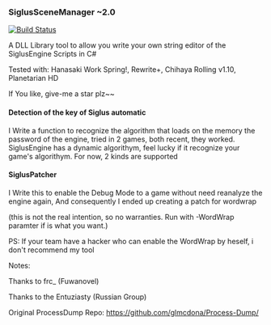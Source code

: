 ### SiglusSceneManager ~2.0
[![Build Status](https://travis-ci.org/ForumHulp/pageaddon.svg?branch=master)](http://vnx.uvnworks.com)

A DLL Library tool to allow you write your own string editor of the SiglusEngine Scripts in C#

Tested with: Hanasaki Work Spring!, Rewrite+, Chihaya Rolling v1.10, Planetarian HD

If You like, give-me a star plz~~


#### Detection of the key of Siglus automatic
I Write a function to recognize the algorithm that loads on the memory the password of the engine, tried in 2 games, both recent, they worked. 
SiglusEngine has a dynamic algorithym, feel lucky if it recognize your game's algorithym. For now, 2 kinds are supported

#### SiglusPatcher
I Write this to enable the Debug Mode to a game without need reanalyze the engine again, 
And consequently I ended up creating a patch for wordwrap

(this is not the real intention, so no warranties. Run with -WordWrap paramter if is what you want.)

PS: If your team have a hacker who can enable the WordWrap by heself, i don't recommend my tool

Notes:


Thanks to frc_ (Fuwanovel)

Thanks to the Entuziasty (Russian Group)

Original ProcessDump Repo: https://github.com/glmcdona/Process-Dump/
